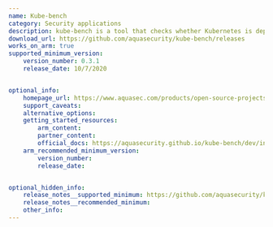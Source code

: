 ```yaml
---
name: Kube-bench
category: Security applications
description: kube-bench is a tool that checks whether Kubernetes is deployed according to security best practices as defined in the CIS Kubernetes Benchmark.
download_url: https://github.com/aquasecurity/kube-bench/releases
works_on_arm: true
supported_minimum_version:
    version_number: 0.3.1
    release_date: 10/7/2020


optional_info:
    homepage_url: https://www.aquasec.com/products/open-source-projects/
    support_caveats:
    alternative_options:
    getting_started_resources:
        arm_content:
        partner_content:
        official_docs: https://aquasecurity.github.io/kube-bench/dev/installation/
    arm_recommended_minimum_version:
        version_number:
        release_date:


optional_hidden_info:
    release_notes__supported_minimum: https://github.com/aquasecurity/kube-bench/releases/tag/v0.3.1
    release_notes__recommended_minimum:
    other_info:
---
```

